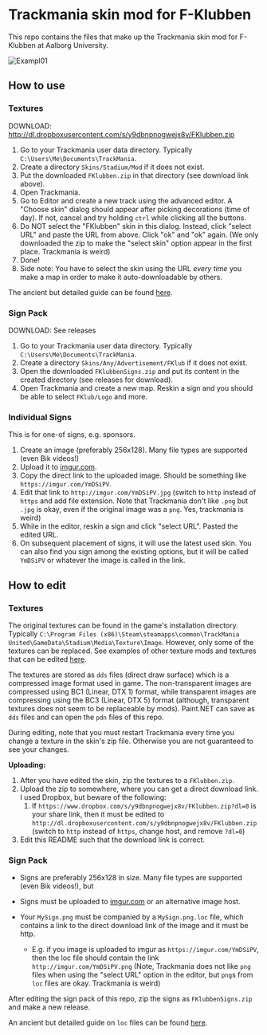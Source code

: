 # Trackmania skin mod for F-Klubben

This repo contains the files that make up the Trackmania skin mod for F-Klubben at Aalborg University.

![Exampl01](https://imgur.com/8ZpFPqF.png)

## How to use

### Textures

DOWNLOAD: http://dl.dropboxusercontent.com/s/y9dbnpnogwejx8v/FKlubben.zip

1. Go to your Trackmania user data directory. Typically `C:\Users\Me\Documents\TrackMania`.
2. Create a directory `Skins/Stadium/Mod` if it does not exist.
3. Put the downloaded `FKlubben.zip` in that directory (see download link above).
4. Open Trackmania.
5. Go to Editor and create a new track using the advanced editor. A "Choose skin" dialog should appear after picking decorations (time of day). If not, cancel and try holding `ctrl` while clicking all the buttons.
6. Do NOT select the "FKlubben" skin in this dialog. Instead, click "select URL" and paste the URL from above. Click "ok" and "ok" again. (We only downloaded the zip to make the "select skin" option appear in the first place. Trackmania is weird)
7. Done!
8. Side note: You have to select the skin using the URL *every time* you make a map in order to make it auto-downloadable by others.

The ancient but detailed guide can be found [here](http://trackmaniarpg.blogspot.com/2009/08/how-to-add-auto-downloadable-mod-to.html).

### Sign Pack

DOWNLOAD: See releases

1. Go to your Trackmania user data directory. Typically `C:\Users\Me\Documents\TrackMania`.
2. Create a directory `Skins/Any/Advertisement/FKlub` if it does not exist.
3. Open the downloaded `FKlubbenSigns.zip` and put its content in the created directory (see releases for download).
4. Open Trackmania and create a new map. Reskin a sign and you should be able to select `FKlub/Logo` and more.

### Individual Signs

This is for one-of signs, e.g. sponsors.

1. Create an image (preferably 256x128). Many file types are supported (even Bik videos!)
2. Upload it to [imgur.com](https://imgur.com/).
3. Copy the direct link to the uploaded image. Should be something like `https://imgur.com/YmDSiPV`.
4. Edit that link to `http://imgur.com/YmDSiPV.jpg` (switch to `http` instead of `https` and add file extension. Note that Trackmania don't like `.png` but `.jpg` is okay, even if the original image was a `png`. Yes, trackmania is weird)
5. While in the editor, reskin a sign and click "select URL". Pasted the edited URL.
6. On subsequent placement of signs, it will use the latest used skin. You can also find you sign among the existing options, but it will be called `YmDSiPV` or whatever the image is called in the link.

## How to edit

### Textures

The original textures can be found in the game's installation directory. Typically `C:\Program Files (x86)\Steam\steamapps\common\TrackMania United\GameData\Stadium\Media\Texture\Image`. However, only some of the textures can be replaced. See examples of other texture mods and textures that can be edited [here](http://trackmaniarpg.blogspot.com/2009/07/mods.html).

The textures are stored as `dds` files (direct draw surface) which is a compressed image format used in game. The non-transparent images are compressed using BC1 (Linear, DTX 1) format, while transparent images are compressing using the BC3 (Linear, DTX 5) format (although, transparent textures does not seem to be replaceable by mods). Paint.NET can save as `dds` files and can open the `pdn` files of this repo.

During editing, note that you must restart Trackmania every time you change a texture in the skin's zip file. Otherwise you are not guaranteed to see your changes.

**Uploading:**

1. After you have edited the skin, zip the textures to a `FKlubben.zip`.
2. Upload the zip to somewhere, where you can get a direct download link. I used Dropbox, but beware of the following:
   1. If `https://www.dropbox.com/s/y9dbnpnogwejx8v/FKlubben.zip?dl=0` is your share link, then it must be edited to `http://dl.dropboxusercontent.com/s/y9dbnpnogwejx8v/FKlubben.zip` (switch to `http` instead of `https`, change host, and remove `?dl=0`)
3. Edit this README such that the download link is correct.

### Sign Pack

* Signs are preferably 256x128 in size. Many file types are supported (even Bik videos!), but 

* Signs must be uploaded to [imgur.com](https://imgur.com/) or an alternative image host.
* Your `MySign.png` must be companied by a `MySign.png.loc` file, which contains a link to the direct download link of the image and it must be http.
  * E.g. if you image is uploaded to imgur as `https://imgur.com/YmDSiPV`, then the loc file should contain the link `http://imgur.com/YmDSiPV.png` (Note, Trackmania does not like `png` files when using the "select URL" option in the editor, but `png`s from `loc` files are okay. Trackmania is weird)

After editing the sign pack of this repo, zip the signs as `FKlubbenSigns.zip` and make a new release.

An ancient but detailed guide on `loc` files can be found [here](https://steamcommunity.com/sharedfiles/filedetails/?id=147553218).